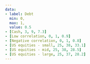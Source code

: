 ```yaml
---
data:
- label: Debt
  min: 0,
  max: 1,
  value: 0.5
- [Cash, 3, 9, 7.3]
- [Low correlation, 0, 1, 0.9]
- [Negative correlation, 0, 1, 0.8]
- [US equities - small, 25, 38, 33.1]
- [US equities - mid, 25, 38, 28.5]
- [US equities - large, 25, 37, 28.2]
---
```

